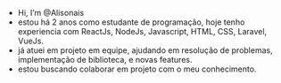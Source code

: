 - Hi, I’m @Alisonais
- estou há 2 anos como estudante de programação, hoje tenho experiencia com ReactJs, NodeJs, Javascript, HTML, CSS, Laravel, VueJs.  
- já atuei em projeto em equipe, ajudando em resolução de problemas, implementação de biblioteca, e novas features.
- estou buscando colaborar em projeto com o meu conhecimento.

<!---
Alisonais/Alisonais is a ✨ special ✨ repository because its `README.md` (this file) appears on your GitHub profile.
You can click the Preview link to take a look at your changes.
--->
